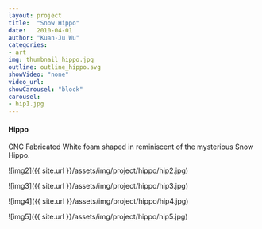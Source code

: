 ```yaml
---
layout: project
title:  "Snow Hippo"
date:   2010-04-01
author: "Kuan-Ju Wu"
categories:
- art
img: thumbnail_hippo.jpg
outline: outline_hippo.svg
showVideo: "none"
video_url:
showCarousel: "block"
carousel:
- hip1.jpg
---
```

#### Hippo ####
CNC Fabricated White foam shaped in reminiscent of the mysterious Snow Hippo.

![img2]({{ site.url }}/assets/img/project/hippo/hip2.jpg)

![img3]({{ site.url }}/assets/img/project/hippo/hip3.jpg)

![img4]({{ site.url }}/assets/img/project/hippo/hip4.jpg)

![img5]({{ site.url }}/assets/img/project/hippo/hip5.jpg)
